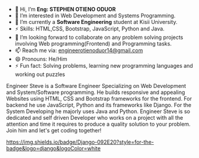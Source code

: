 - 👋 Hi, I’m **Eng: STEPHEN OTIENO ODUOR**
- 👀 I’m interested in Web Development and Systems Programming.
- 🌱 I’m currently a **Software Engineering** student at Kisii University.
- ⚡ Skills: HTML,CSS, Bootstrap, JavaScript, Python and Java.
- 💞️ I’m looking forward to collaborate on any problem solving projects involving Web programming(Frontend) and Programming tasks.
- 📫 Reach me via: engineerotienoduor14@gmail.com
- 😄 Pronouns: He/Him
- ⚡ Fun fact: Solving problems, learning new programming languages and working out puzzles


Engineer Steve is a Software Engineer Specializing on Web Development and System/Software programming. He builds responsive and appealing Websites using HTML, CSS and Bootstrap frameworks for the frontend.
For backend he use JavaScript, Python and its frameworks like Django. For the System Developing he majorly uses Java and Python. Engineer Steve is so dedicated and self driven Developer who works on a project with all
the attention and time it requires to produce a quality solution to your problem. Join him and let's get coding together!

https://img.shields.io/badge/Django-092E20?style=for-the-badge&logo=django&logoColor=white
